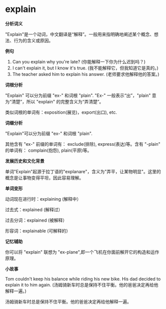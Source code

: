 # explain

**分析词义**

  

"Explain"是一个动词，中文翻译是“解释”。一般用来指明确地阐述某个概念、想法、行为的含义或原因。

  

**例句**

  

1.  Can you explain why you're late? (你能解释一下你为什么迟到吗？)
2.  I can't explain it, but I know it's true. (我不能解释它，但我知道它是真的。)
3.  The teacher asked him to explain his answer. (老师要求他解释他的答案。)

  

**词根分析**

  

"Explain" 可以分为前缀 "ex-" 和词根 "plain". "Ex-" 一般表示“出”，"plain" 意为“清楚”，所以 "explain" 的完整含义为“弄清楚”。

  

类似词根的单词有：exposition(展览)，export(出口), etc.

  

**词缀分析**

  

"Explain"可以分为前缀 "ex-" 和词根 "plain".

  

其他含有 "ex-" 前缀的单词有： exclude(排除), express(表达)等。含有 "-plain" 的单词有： complain(抱怨), plain(平原)等。

  

**发展历史和文化背景**

  

单词"Explain"起源于拉丁语的"explanare"，含义为"弄平，让某物明显"。这里的概念是让事物变得平坦，因此容易理解。

  

**单词变形**

  

动词现在进行时：explaining (解释中）

  

过去式：explained (解释过）

  

过去分词：explained (被解释）

  

形容词：explainable (可解释的）

  

**记忆辅助**

  

你可以将 "explain" 联想为 "ex-plane",即一个飞机在你面前解开它的构造和运作原理。

  

**小故事**

  

Tom couldn't keep his balance while riding his new bike. His dad decided to explain it to him again. (汤姆骑新车时总是保持不住平衡。他的爸爸决定再给他解释一遍。)

  

汤姆骑新车时总是保持不住平衡。他的爸爸决定再给他解释一遍。
